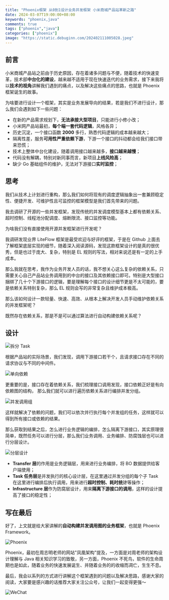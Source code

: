 ```yaml
---
title: "Phoenix框架 从0到1设计业务并发框架 小米商城产品站革新之路"
date: 2024-03-07T19:00:00+08:00
keywords: "phoenix,java"
comments: true
tags: ["phoenix","java"]
categories: ["phoenix"]
image: "https://static.debuginn.com/202402111005028.jpeg"
---
```

## 前言

小米商城产品站之前由于历史原因，存在着诸多问题与不便，随着技术的快速变革，技术部**中台化的建设**，越来越不适用于现在快速迭代的业务需求，接下来我将以**技术的视角**讲解我们遇到的痛点，以及解决这些痛点的思路，也就是 Phoenix 框架诞生的故事。

为啥要进行设计一个框架，其实是业务发展导向的结果，若是我们不进行设计，那么我们会遇到如下一些问题：

- 在新的产品需求规划下，**无法承接大型项目**，只能进行小修小改；
- 小米网产品站最初，**每个端一套代码逻辑**，风格各异；
- 历史沉淀，一个接口函数 **2000** 多行，熟悉代码逻辑的成本越来越大；
- 隔离性差，服务**可用性严重依赖下游**，下游一个接口的抖动都会给我们接口带来恐慌；
- 技术上整体中台化建设，随着调用接口越来越多，**接口越来越慢**；
- 代码没有解耦，特别对新同事而言，新项目**上线风险高**；
- 缺少 Go 基础组件的维护，无法对下游接口**实时监控**；

## 思考

我们从技术上计划进行重构，那么我们如何将现有的调度逻辑抽象出一套兼顾稳定性、便捷开发、可维护性且可监控的框架模型是我们首先带来的问题。

我去调研了开源的一些并发框架，发现传统的并发调度模型基本上都有依赖关系、超时控制、线程池分配调度、熔断限流、接口监控等功能。

为啥我们没有直接使用开源并发框架进行开发呢？

我调研发现业界 LiteFlow 框架是最受欢迎与好评的框架，于是在 Github 上面去了解框架底层实现的细节，随着深入阅读源码，发现这款框架设计的是真的很优秀，但是也过于庞大、复杂，特别是 EL 规则的写法，相对来说还是有一定的上手成本。

那么我就在思考，我作为业务开发人员的话，我不想关心这么复杂的依赖关系，只需要关心自己产品站业务调用到的中台的接口及其依赖接口即可。特别是大型接口捆绑了几十个下游接口的逻辑，要是理解每个接口的设计细节更是不太可能的，要是依赖关系特别复杂，那么 EL 规则会写的非常复杂且维护成本极高。

那么该如何设计一款轻量、快速、高效、从根本上解决开发人员手动维护依赖关系的并发框架呢？

既然存在依赖关系，那是不是可以通过算法进行自动构建依赖关系呢？

## 设计

![拆分 Task](https://static.debuginn.com/202306292003014.png)

根据产品站的实际场景，我们发现，调用下游接口若干个，且请求接口存在不同的请求协议与不同的中间件。

![单向依赖](https://static.debuginn.com/202306292007655.png)

更重要的是，接口存在着依赖关系，我们梳理接口调用发现，接口依赖正好是有向依赖图的结构，
那么我们就可以进行遍历依赖关系进行编排并发分组。

![并发调用组](https://static.debuginn.com/202306292017666.png)

这样就解决了依赖的问题，我们可以依次并行执行每个并发组的任务，这样就可以得到所有接口或依赖的结果。

那么获取到结果之后，怎么进行业务逻辑的编排，怎么隔离下游接口，其实原理很简单，既然任务可以进行分层，那么我们业务调用、业务编排、防腐蚀层也可以进行分层设计。

![分层设计](https://static.debuginn.com/20240308vidGwp.jpeg)

- **Transfer 层**的作用是业务逻辑层，用来进行业务编排，将 BO 数据提供给客户端使用；
- **Task 任务层**是并发执行的核心设计层，在这里通过并发分组的每个子 Task 在这里进行编排后执行调用，用来进行**超时控制、耗时统计**等操作；
- **Infrastructure 层**作为防腐层设计，用来**隔离下游接口的调用**，这样的设计提高了接口的稳定性；

## 写在最后

好了，上文就是给大家讲解的**自动构建并发调用图的业务框架**，也就是 Phoenix Framework。

![Phoenix](https://static.debuginn.com/202402111005028.jpeg)

Phoenix，最初在周志明老师的网站"凤凰架构"提及，一方面是对周老师的架构设计理解与 Java 相关知识学习的致敬，另一方面，Phoenix 不死鸟，软件的生命周期也是如此，随着业务的快速发展诞生、并随着业务的的收缩而凋亡，生生不息。

最后，我会以系列的方式进行讲解这个框架遇到的问题以及解决思路，感谢大家的阅读，大家要是感兴趣的话推荐大家关注公众号，让我们一起变得更强～

![WeChat](https://static.debuginn.com/202302202248422.png)